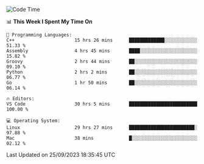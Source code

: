 
<!--START_SECTION:waka-->
![Code Time](http://img.shields.io/badge/Code%20Time-1%2C157%20hrs%2021%20mins-blue)

📊 **This Week I Spent My Time On** 

```text
💬 Programming Languages: 
C++                      15 hrs 26 mins      █████████████░░░░░░░░░░░░   51.33 % 
Assembly                 4 hrs 45 mins       ████░░░░░░░░░░░░░░░░░░░░░   15.82 % 
Groovy                   2 hrs 44 mins       ██░░░░░░░░░░░░░░░░░░░░░░░   09.10 % 
Python                   2 hrs 2 mins        ██░░░░░░░░░░░░░░░░░░░░░░░   06.77 % 
Go                       1 hr 50 mins        ██░░░░░░░░░░░░░░░░░░░░░░░   06.14 % 

🔥 Editors: 
VS Code                  30 hrs 5 mins       █████████████████████████   100.00 % 

💻 Operating System: 
Linux                    29 hrs 27 mins      ████████████████████████░   97.88 % 
Mac                      38 mins             █░░░░░░░░░░░░░░░░░░░░░░░░   02.12 % 
```


 Last Updated on 25/09/2023 18:35:45 UTC
<!--END_SECTION:waka-->

